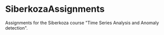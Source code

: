 # SiberkozaAssignments
Assignments for the Siberkoza course "Time Series Analysis and Anomaly detection".
